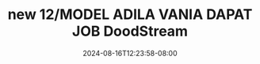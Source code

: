 --- 
title: "new 12/MODEL ADILA VANIA DAPAT JOB  DoodStream"
description: "nonton bokeh new 12/MODEL ADILA VANIA DAPAT JOB  DoodStream gratis full vidio terbaru"
date: 2024-08-16T12:23:58-08:00
file_code: "g9xmrsc5nje1"
draft: false
cover: "qu2avuj6mw28nnr4.jpg"
tags: ["new", "ADILA", "VANIA", "DAPAT", "JOB", "DoodStream", "bokep-indo", "bokep-viral", "bokep-ig"]
length: 140
fld_id: "1483099"
foldername: "Adila vania telegram"
categories: ["Adila vania telegram"]
views: 0
---